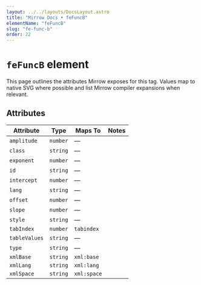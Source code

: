 ```yaml
---
layout: ../../layouts/DocsLayout.astro
title: "Mirrow Docs • feFuncB"
elementName: "feFuncB"
slug: "fe-func-b"
order: 22
---
```


# `feFuncB` element

This page outlines the attributes Mirrow exposes for this tag.
Values map to native SVG where possible and list Mirrow compiler expansions when relevant.

## Attributes

| Attribute | Type | Maps To | Notes |
| --- | --- | --- | --- |
| `amplitude` | `number` | &mdash; |  |
| `class` | `string` | &mdash; |  |
| `exponent` | `number` | &mdash; |  |
| `id` | `string` | &mdash; |  |
| `intercept` | `number` | &mdash; |  |
| `lang` | `string` | &mdash; |  |
| `offset` | `number` | &mdash; |  |
| `slope` | `number` | &mdash; |  |
| `style` | `string` | &mdash; |  |
| `tabIndex` | `number` | `tabindex` |  |
| `tableValues` | `string` | &mdash; |  |
| `type` | `string` | &mdash; |  |
| `xmlBase` | `string` | `xml:base` |  |
| `xmlLang` | `string` | `xml:lang` |  |
| `xmlSpace` | `string` | `xml:space` |  |

